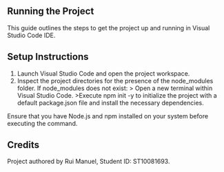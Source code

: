 ## Running the Project

This guide outlines the steps to get the project up and running in Visual Studio Code IDE.

## Setup Instructions

1. Launch Visual Studio Code and open the project workspace.
2. Inspect the project directories for the presence of the node_modules folder.
    If node_modules does not exist:
        > Open a new terminal within Visual Studio Code.
        >Execute npm init -y to initialize the project with a default package.json file and install the necessary dependencies.

Ensure that you have Node.js and npm installed on your system before executing the command.

## Credits

Project authored by Rui Manuel, Student ID: ST10081693.
